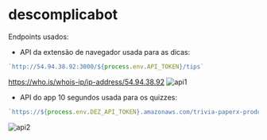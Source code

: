 # descomplicabot


Endpoints usados:
- API da extensão de navegador usada para as dicas:
```javascript
`http://54.94.38.92:3000/${process.env.API_TOKEN}/tips`
```
https://who.is/whois-ip/ip-address/54.94.38.92
![api1](https://user-images.githubusercontent.com/54213349/86514921-d236ea80-bdeb-11ea-8b8d-bc7d67b5439a.PNG)

- API do app 10 segundos usada para os quizzes:
```javascript
`https://${process.env.DEZ_API_TOKEN}.amazonaws.com/trivia-paperx-production/lives/${data}/questions.js`
```
![api2](https://user-images.githubusercontent.com/54213349/86514968-2b068300-bdec-11ea-8e7d-ff9b964a2761.PNG)

